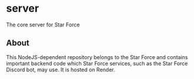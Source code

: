 # server
The core server for Star Force

## About
This NodeJS-dependent repository belongs to the Star Force and contains important backend code which Star Force services, such as the Star Force Discord bot, may use. It is hosted on Render.